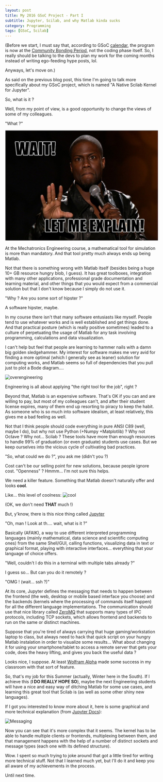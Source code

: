 ```yaml
---
layout: post
title: My 2016 GSoC Project - Part I
subtitle: Jupyter, Scilab, and why Matlab kinda sucks
category: Programming
tags: [GSoC, Scilab]
--- 
```


(Before we start, I must say that, according to GSoC [calendar](https://developers.google.com/open-source/gsoc/timeline), the program is now at the [Community Bonding Period](http://googlesummerofcode.blogspot.com.br/2007/04/so-what-is-this-community-bonding-all.html), not the coding phase itself. So, I really should be talking to the devs to plan my work for the coming months instead of writing ego-feeding hype posts, lol.

Anyways, let's move on.)

As said on the previous blog post, this time I'm going to talk more specifically about my GSoC project, which is named "A Native Scilab Kernel for Jupyter".

So, what is it ?

Well, from my point of view, is a good opportunity to change the views of some of my colleagues.

"What ?"

![let_me_explain](/img/kevin-hart-let-me-explain.jpg)

At the Mechatronics Engineering course, a mathematical tool for simulation is more than mandatory. And that tool pretty much always ends up being Matlab.

Not that there is something wrong with Matlab itself (besides being a huge 10+ GB resource hungry blob, I guess). It has great toolboxes, integration with many other applications, professional grade documentation and learning material, and other things that you would expect from a commercial solution but that I don't know because I simply do not use it.

"Why ? Are you some sort of hipster ?"

A software hipster, maybe.

In my course there isn't that many software entusiasts like myself. People tend to use whatever works and is well established and get things done. And that practical posture (which is really positive sometimes) leaded to a culture of perpetuating the usage of Matlab for any task involving programming, calculations and data visualization.

I can't help but feel that people are learning to hammer nails with a damn big golden sledgehammer. My interest for software makes me very avid for finding a more optimal (which I generally see as leaner) solution for computing works, and Matlab seems so full of dependencies that you pull just to plot a Bode diagram....

![overengineering](https://i.imgur.com/JPsizDt.jpg)

Engineering is all about applying "the right tool for the job", right ?

Beyond that, Matlab is an expensive software. That's OK if you can and are willing to pay, but most of my colleagues can't, and after their student license expires, many of them end up resorting to piracy to keep the habit. As someone who is so much into software idealism, at least relatively, this gives me a bad feeling as well.

Not that I think people should code everything in pure ANSI C89 (well, maybe I do), but why not use Python (+Numpy +Matplotlib) ? Why not Octave ? Why not... Scilab ? These tools have more than enough resources to handle 99% of graduation (or even graduate) students use cases. But we keep ourselves into the vicious cycle of cultivating bad practices.

"So, what could we do ?", you ask me (didn't you ?)

Cost can't be our selling point for new solutions, because people ignore cost. "Openness" ? Hmmm... I'm not sure this helps.

We need a killer feature. Something that Matlab doesn't naturally offer and looks **cool**. 

Like... this level of coolness: ![cool](https://s-media-cache-ak0.pinimg.com/736x/b5/5a/18/b55a1805f5650495a74202279036ecd2.jpg)

(OK, we don't need **THAT** much !)

But, y'know, there is this nice thing called [Jupyter](http://jupyter.org/)

"Oh, man ! Look at th.... wait, what is it ?"

Basically (AFAIK), a way to use different interpreted programming languages (mainly mathematical, data science and scientific computing ones) from the same Shell/GUI, calling functions, visualizing data in text or graphical format, playing with interactive interfaces... everything that your language of choice offers.

"Well, couldn't I do this in a terminal with multiple tabs already ?"

I guess so... But can you do it remotely ?

"OMG ! (wait... ssh ?)"

At its core, Jupyter defines the messaging that needs to happen between the frontend (the web, desktop or mobile based interface you choose) and the backends (kernels where the processing of commands itself happen) for all the different language implementations. The communication should use that nice library called [ZeroMQ](http://zeromq.org/) that supports many types of IPC protocols, including TCP sockets, which allows frontend and backends to run on the same or distinct machines.

Suppose that you're tired of always carrying that huge gaming/workstation laptop to class, but always need to hack that quick script on your hungry Matlab instalation in order to visualize some results... What about changing it for using your smartphone/tablet to access a remote server that gets your code, does the heavy lifting, and gives you back the useful data ? 

Looks nice, I suppose. At least [Wolfram Alpha](https://www.wolframalpha.com/) made some success in my classroom with that sort of feature.

So, that's my job for this Summer (actually, Winter here in the South). If I achieve this (**I DO REALLY HOPE SO**), maybe the next Engineering students will have a nice and easy way of ditching Matlab for some use cases, and learning this great tool that Scilab is (as well as some other shiny new languages). 

If I got you interested to know more about it, here is some graphical and more technical explanation (from [Jupyter Docs](https://jupyter-client.readthedocs.org/en/latest/messaging.html)):

![Messaging](https://jupyter-client.readthedocs.org/en/latest/_images/frontend-kernel.png)

Now you can see that it's more complex that it seems. The kernel has to be able to handle multiple clients or frontends, multiplexing between them, and that management happens with the help of a number of distinct sockets and message types (each one with its defined structure).

Wow. I spent so much trying to joke around that got a little tired for writing more technical stuff. Not that I learned much yet, but I'll do it and keep you all aware of my achievements in the process.

Until next time.
